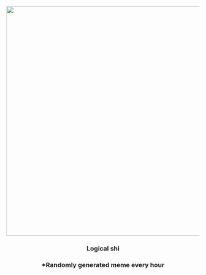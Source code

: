 <p align="center">
        <img src="https://i.redd.it/xs5v3g7i5vo81.png" width="600" height="600">
        </p>
        <h3 align="center">Logical shi</h3>
        <h3 align="center">*Randomly generated meme every hour</h3>
    